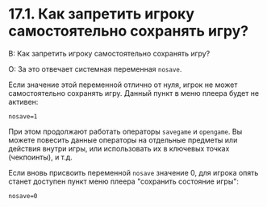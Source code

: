 # 17.1. Как запретить игроку самостоятельно сохранять игру?
<!-- [:faq_17_01] -->
В: Как запретить игроку самостоятельно сохранять игру?

О:
За это отвечает системная переменная `nosave`.

Если значение этой переменной отлично от нуля, игрок не может самостоятельно сохранять игру. Данный пункт в меню плеера будет не активен:
```qsp
nosave=1
```
При этом продолжают работать операторы `savegame` и `opengame`. Вы можете повесить данные операторы на отдельные предметы или действия внутри игры, или использовать их в ключевых точках (чекпоинты), и т.д.

Если вновь присвоить переменной `nosave` значение 0, для игрока опять станет доступен пункт меню плеера "сохранить состояние игры":
```qsp
nosave=0
```
